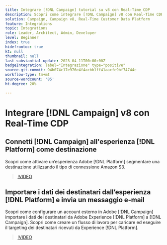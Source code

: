 ```yaml
---
title: Integrare [!DNL Campaign] tutorial su v8 con Real-Time CDP
description: Scopri come integrare [!DNL Campaign] v8 con Real-Time CDP.
solution: Campaign, Campaign v8, Real-Time Customer Data Platform
feature: Integrations
topic: Integrations
role: Leader, Architect, Admin, Developer
level: Beginner
index: true
hidefromtoc: true
kt: null
thumbnail: null
last-substantial-update: 2023-04-11T00:00:00Z
badgeIntegration: label="Integrazione" type="positive"
source-git-commit: 94b074c17e976e4f4acbb1ff41aacfc9bf74744c
workflow-type: tm+mt
source-wordcount: '85'
ht-degree: 20%

---
```



# Integrare [!DNL Campaign] v8 con Real-Time CDP

## Connetti [!DNL Campaign] all&#39;esperienza [!DNL Platform] come destinazione

Scopri come attivare un’esperienza Adobe [!DNL Platform] segmentare una destinazione utilizzando il tipo di connessione Amazon S3.

>[!VIDEO](https://video.tv.adobe.com/v/336902?quality=12&learn=on)

## Importare i dati dei destinatari dall’esperienza [!DNL Platform] e invia un messaggio e-mail

Scopri come configurare un account esterno in Adobe [!DNL Campaign] importare i dati dei destinatari da Adobe Experience [!DNL Platform] a [!DNL Campaign]. Scopri come creare un flusso di lavoro per caricare ed eseguire il targeting dei destinatari ricevuti da Experience [!DNL Platform].

>[!VIDEO](https://video.tv.adobe.com/v/336641?quality=12&learn=on)
